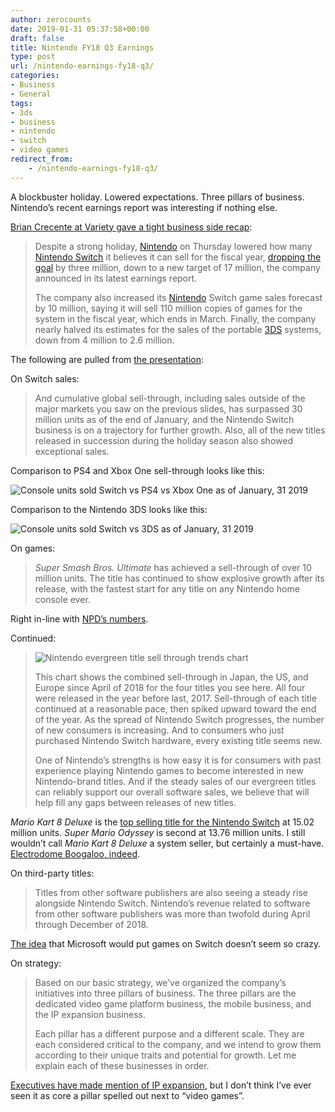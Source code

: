 ```yaml
---
author: zerocounts
date: 2019-01-31 05:37:58+00:00
draft: false
title: Nintendo FY18 Q3 Earnings
type: post
url: /nintendo-earnings-fy18-q3/
categories:
- Business
- General
tags:
- 3ds
- business
- nintendo
- switch
- video games
redirect_from:
    - /nintendo-earnings-fy18-q3/
---
```


A blockbuster holiday. Lowered expectations. Three pillars of business. Nintendo’s recent earnings report was interesting if nothing else.

[Brian Crecente at Variety gave a tight business side recap](https://variety.com/2019/gaming/news/nintendo-switch-sales-forecast-dropped-1203124480/):

> Despite a strong holiday, [Nintendo](https://variety.com/t/nintendo/) on Thursday lowered how many [Nintendo Switch](https://variety.com/t/nintendo-switch/) it believes it can sell for the fiscal year, [dropping the goal](https://variety.com/2018/gaming/news/nintendo-president-retires-1202788302/) by three million, down to a new target of 17 million, the company announced in its latest earnings report.
>
> The company also increased its [Nintendo](https://variety.com/2019/gaming/news/gamestop-just-gave-up-on-trying-to-sell-company-1203122042/) Switch game sales forecast by 10 million, saying it will sell 110 million copies of games for the system in the fiscal year, which ends in March. Finally, the company nearly halved its estimates for the sales of the portable [3DS](https://variety.com/t/3ds/) systems, down from 4 million to 2.6 million.

The following are pulled from [the presentation](https://www.nintendo.co.jp/ir/pdf/2019/190201_2e.pdf):

On Switch sales:

> And cumulative global sell-through, including sales outside of the major markets you saw on the previous slides, has surpassed 30 million units as of the end of January, and the Nintendo Switch business is on a trajectory for further growth. Also, all of the new titles released in succession during the holiday season also showed exceptional sales.

Comparison to PS4 and Xbox One sell-through looks like this:

![Console units sold Switch vs PS4 vs Xbox One as of January, 31 2019](/2019-01-31-units-sold-switch-ps4-xboxone.png)

Comparison to the Nintendo 3DS looks like this:

![Console units sold Switch vs 3DS as of January, 31 2019](/2019-01-31-units-sold-switch-3ds.png)

On games:

> _Super Smash Bros. Ultimate_ has achieved a sell-through of over 10 million units. The title has continued to show explosive growth after its release, with the fastest start for any title on any Nintendo home console ever.

Right in-line with [NPD’s numbers](/2019/01/23/switch-is-selling-like-wii-thanks-to-traditional-nintendo-games/).

Continued:

> ![Nintendo evergreen title sell through trends chart](/nintendo-evergreen-title-sell-through-trends-2019-01-31.jpeg)
>
> This chart shows the combined sell-through in Japan, the US, and Europe since April of 2018 for the four titles you see here. All four were released in the year before last, 2017. Sell-through of each title continued at a reasonable pace, then spiked upward toward the end of the year. As the spread of Nintendo Switch progresses, the number of new consumers is increasing. And to consumers who just purchased Nintendo Switch hardware, every existing title seems new.
>
> One of Nintendo’s strengths is how easy it is for consumers with past experience playing Nintendo games to become interested in new Nintendo-brand titles. And if the steady sales of our evergreen titles can reliably support our overall software sales, we believe that will help fill any gaps between releases of new titles.

_Mario Kart 8 Deluxe_ is the [top selling title for the Nintendo Switch](https://www.nintendo.co.jp/ir/en/finance/software/index.html) at 15.02 million units. _Super Mario Odyssey_ is second at 13.76 million units. I still wouldn’t call _Mario Kart 8 Deluxe_ a system seller, but certainly a must-have. [Electrodome Boogaloo, indeed](/2017/04/30/hail-mario-2-electrodrome-boogaloo/).

On third-party titles:

> Titles from other software publishers are also seeing a steady rise alongside Nintendo Switch. Nintendo’s revenue related to software from other software publishers was more than twofold during April through December of 2018.

[The idea](/2019/01/21/activision-microsoft-and-platforms/) that Microsoft would put games on Switch doesn’t seem so crazy.

On strategy:

> Based on our basic strategy, we’ve organized the company’s initiatives into three pillars of business. The three pillars are the dedicated video game platform business, the mobile business, and the IP expansion business.
>
> Each pillar has a different purpose and a different scale. They are each considered critical to the company, and we intend to grow them according to their unique traits and potential for growth. Let me explain each of these businesses in order.

[Executives have made mention of IP expansion](/2017/01/15/reggie-fils-aime-i-dont-mind-how-you-interact-with-our-ip-as-long-as-youre-interacting-with-it-every-day/), but I don’t think I’ve ever seen it as core a pillar spelled out next to “video games”.